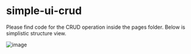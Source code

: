 ﻿# simple-ui-crud
Please find code for the CRUD operation inside the pages folder.
Below is simplistic structure view. 

![image](https://github.com/user-attachments/assets/5a20cadb-e977-43d1-98b1-459e85d54930)
